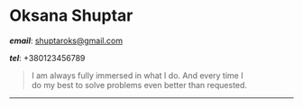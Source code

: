 # Oksana Shuptar

***email***: shuptaroks@gmail.com  

***tel***: +380123456789  


> I am always fully immersed in what I do. And every time I  
> do my best to solve problems even better than requested.

***

